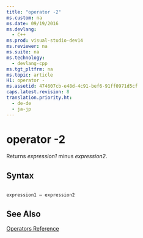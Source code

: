 ```yaml
---
title: "operator -2"
ms.custom: na
ms.date: 09/19/2016
ms.devlang: 
  - C++
ms.prod: visual-studio-dev14
ms.reviewer: na
ms.suite: na
ms.technology: 
  - devlang-cpp
ms.tgt_pltfrm: na
ms.topic: article
H1: operator -
ms.assetid: 474607cb-e48d-4c91-bef6-91ff0971d5cf
caps.latest.revision: 8
translation.priority.ht: 
  - de-de
  - ja-jp
---
```

# operator -2
Returns *expression1* minus *expression2*.  
  
## Syntax  
  
```  
  
expression1 – expression2  
```  
  
## See Also  
 [Operators Reference](../vs140/Operators-Reference.md)